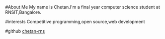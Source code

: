 #About Me
My name is Chetan.I'm a final year computer science student at RNSIT,Bangalore.

#interests
Competitive programming,open source,web development

#github
[chetan-rns](https://github.com/chetan-rns)
